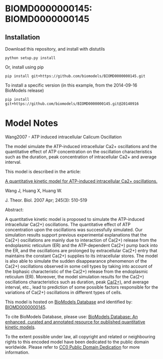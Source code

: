 # BIOMD0000000145: BIOMD0000000145

## Installation

Download this repository, and install with distutils

`python setup.py install`

Or, install using pip

`pip install git+https://github.com/biomodels/BIOMD0000000145.git`

To install a specific version (in this example, from the 2014-09-16 BioModels release)

`pip install git+https://github.com/biomodels/BIOMD0000000145.git@20140916`


# Model Notes


Wang2007 - ATP induced intracellular Calicum Oscillation

The model simulate the ATP-induced intracellular Ca2+ oscillations and the
quantitative effect of ATP concentration on the oscillation characteristics
such as the duration, peak concentration of intracellular Ca2+ and average
interval.

This model is described in the article:

[A quantitative kinetic model for ATP-induced intracellular Ca2+
oscillations.](http://identifiers.org/pubmed/17188305)

Wang J, Huang X, Huang W.

J. Theor. Biol. 2007 Apr; 245(3): 510-519

Abstract:

A quantitative kinetic model is proposed to simulate the ATP-induced
intracellular Ca(2+) oscillations. The quantitative effect of ATP
concentration upon the oscillations was successfully simulated. Our simulation
results support previous experimental explanations that the Ca(2+)
oscillations are mainly due to interaction of Ca(2+) release from the
endoplasmic reticulum (ER) and the ATP-dependent Ca(2+) pump back into the ER,
and the oscillations are prolonged by extracellular Ca(2+) entry that
maintains the constant Ca(2+) supplies to its intracellular stores. The model
is also able to simulate the sudden disappearance phenomenon of the Ca(2+)
oscillations observed in some cell types by taking into account of the
biphasic characteristic of the Ca(2+) release from the endoplasmic reticulum
(ER). Moreover, the model simulation results for the Ca(2+) oscillations
characteristics such as duration, peak [Ca(2+)](cyt), and average interval,
etc., lead to prediction of some possible factors responsible for the
variations of Ca(2+) oscillations in different types of cells.

This model is hosted on [BioModels Database](http://www.ebi.ac.uk/biomodels/)
and identified by:
[BIOMD0000000145](http://identifiers.org/biomodels.db/BIOMD0000000145).

To cite BioModels Database, please use: [BioModels Database: An enhanced,
curated and annotated resource for published quantitative kinetic
models](http://identifiers.org/pubmed/20587024).

To the extent possible under law, all copyright and related or neighbouring
rights to this encoded model have been dedicated to the public domain
worldwide. Please refer to [CC0 Public Domain
Dedication](http://creativecommons.org/publicdomain/zero/1.0/) for more
information.


